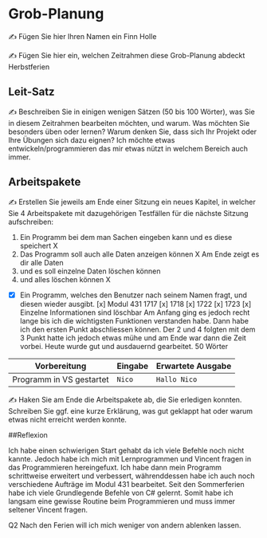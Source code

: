 # Grob-Planung

✍️ Fügen Sie hier Ihren Namen ein Finn Holle

✍️ Fügen Sie hier ein, welchen Zeitrahmen diese Grob-Planung abdeckt Herbstferien

## Leit-Satz

✍️ Beschreiben Sie in einigen wenigen Sätzen (50 bis 100 Wörter), was Sie in diesem Zeitrahmen bearbeiten möchten, und warum. Was möchten Sie besonders üben oder lernen? Warum denken Sie, dass sich Ihr Projekt oder Ihre Übungen sich dazu eignen?
Ich möchte etwas entwickeln/programmieren das mir etwas nützt in welchem Bereich auch immer.
## Arbeitspakete 

✍️ Erstellen Sie jeweils am Ende einer Sitzung ein neues Kapitel, in welcher Sie 4 Arbeitspakete mit dazugehörigen Testfällen für die nächste Sitzung aufschreiben:
1. Ein Programm bei dem man Sachen eingeben kann und es diese speichert X 
2. Das Programm soll auch alle Daten anzeigen können X Am Ende zeigt es dir alle Daten
3. und es soll einzelne Daten löschen können
4. und alles löschen können X
- [x] Ein Programm, welches den Benutzer nach seinem Namen fragt, und diesen wieder ausgibt.
[x] Modul 431 1717
[x] 1718
[x] 1722
[x] 1723
[x] Einzelne Informationen sind löschbar
      Am Anfang ging es jedoch recht lange bis ich die wichtigsten Funktionen verstanden habe. Dann habe ich den ersten Punkt abschliessen können. Der 2 und 4 folgten mit dem 3 Punkt hatte ich jedoch etwas mühe und am Ende war dann die Zeit vorbei. Heute wurde gut und ausdauernd gearbeitet. 50 Wörter

| Vorbereitung             | Eingabe | Erwartete Ausgabe |
| ------------------------ | ------- | ----------------- |
| Programm in VS gestartet | `Nico`  | `Hallo Nico`      |


✍️  Haken Sie am Ende die Arbeitspakete ab, die Sie erledigen konnten. Schreiben Sie ggf. eine kurze Erklärung, was gut geklappt hat oder warum etwas nicht erreicht werden konnte.


##Reflexion

Ich habe einen schwierigen Start gehabt da ich viele Befehle noch nicht kannte. Jedoch habe ich mich mit Lernprogrammen und Vincent fragen in das Programmieren hereingefuxt. Ich habe dann mein Programm schrittweise erweitert und verbessert, währenddessen habe ich auch noch verschiedene Aufträge im Modul 431 bearbeitet. Seit den Sommerferien habe ich viele Grundlegende Befehle von C# gelernt. Somit habe ich langsam eine gewisse Routine beim Programmieren und muss immer seltener Vincent fragen. 

Q2
Nach den Ferien will ich mich weniger von andern ablenken lassen.

